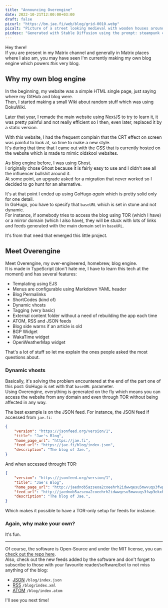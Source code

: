 ```yaml
---
title: "Announcing Overengine"
date: 2022-10-21T12:00:00+03:00
draft: false
picurl: "https://bm.jae.fi/web/blog/grid-0010.webp"
picalt: "Picture of a street looking medieval with wooden houses around"
picdesc: "Generated with Stable Diffusion using the prompt: steampunk city photorealistic; upscaled using chaiNNer"
---
```


Hey there!  
If you are present in my Matrix channel and generally in Matrix places where I also am, you may have seen I'm currently making my own blog engine which powers *this* very blog.

## Why my own blog engine

In the beginning, my website was a simple HTML single page, just saying where my GitHub and blog were.  
Then, I started making a small Wiki about random stuff which was using DokuWiki.

Later that year, I remade the main website using NextJS to try to learn it, it was pretty painful and not really efficient so I then, even later, replaced it by a static version.

With this website, I had the frequent complain that the CRT effect on screen was painful to look at, so time to make a new style.  
It's during that time that I came out with the CSS that is currently hosted on the website which is made to mimic oldskool websites.

As blog engine before, I was using Ghost.  
I originally chose Ghost because it is fairly easy to use and I didn't see all the influencer bullshit around it.  
At some point, an upgrade asked for a migration that never worked so I decided to go hunt for an alternative.

It's at that point I ended up using GoHugo *again* which is pretty solid only for one detail.  
In GoHugo, you have to specify that `baseURL` which is set in stone and not dynamic.  
For instance, if somebody tries to access the blog using TOR (which I have) or a mirror domain (which I also have), they will be stuck with lots of links and feeds generated with the main domain set in `baseURL`.

It's from that need that emerged this little project.

## Meet Overengine

Meet Overengine, my over-engineered, homebrew, blog engine.  
It is made in TypeScript (don't hate me, I have to learn this tech at the moment) and has several features:

 - Templating using EJS
 - Menus are configurable using Markdown YAML header
 - Blog Permalinks
 - ShortCodes (kind of)
 - Dynamic vhosts
 - Tagging (very basic)
 - External content folder without a need of rebuilding the app each time
 - ATOM, RSS and JSON feeds
 - Blog side warns if an article is old
 - BGP Widget
 - WakaTime widget
 - OpenWeatherMap widget

That's a lot of stuff so let me explain the ones people asked the most questions about.

### Dynamic vhosts

Basically, it's solving the problem encountered at the end of the part one of this post: GoHugo is set with that `baseURL` parameter.  
Using Overengine, everything is generated on the fly which means you can access the website from any domain and even through TOR without being affected in any way.

The best example is on the JSON feed. For instance, the JSON feed if accessed from `jae.fi`:

```json
{
    "version": "https://jsonfeed.org/version/1",
    "title": "Jae's Blog",
    "home_page_url": "https://jae.fi",
    "feed_url": "https://jae.fi/blog/index.json",
    "description": "The blog of Jae.",
}
```

And when accessed throught TOR:

```json
{
    "version": "https://jsonfeed.org/version/1",
    "title": "Jae's Blog",
    "home_page_url": "http://jaednob5azseoa2coeehrh2idwwqesu5mwvuqs3fwp3ekxhkl2lfpuyd.onion",
    "feed_url": "http://jaednob5azseoa2coeehrh2idwwqesu5mwvuqs3fwp3ekxhkl2lfpuyd.onion/blog/index.json",
    "description": "The blog of Jae.",
}
```

Which makes it possible to have a TOR-only setup for feeds for instance.


### Again, why make your own?

It's fun.

---

Of course, the software is Open-Source and under the MIT license, you can [check out the repo here](https://sr.ht/~jae/Overengine/).  
Also, check out the new feeds added by the software and don't forget to subscribe to those with your favourite reader/software/bot to not miss anything of the blog:

 - [JSON](/blog/index.json) `/blog/index.json`
 - [RSS](/blog/index.xml) `/blog/index.xml`
 - [ATOM](/blog/index.atom) `/blog/index.atom`

I'll see you next time!
